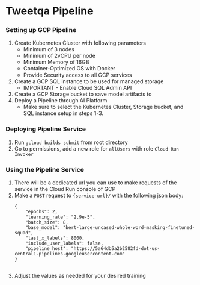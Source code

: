 # Tweetqa Pipeline
### Setting up GCP Pipeline
1. Create Kubernetes Cluster with following parameters
    * Minimum of 3 nodes
    * Minimum of 2vCPU per node
    * Minimum Memory of 16GB
    * Container-Optimized OS with Docker
    * Provide Security access to all GCP services
2. Create a GCP SQL instance to be used for managed storage
    * IMPORTANT - Enable Cloud SQL Admin API
3. Create a GCP Storage bucket to save model artifacts to
4. Deploy a Pipeline through AI Platform
    * Make sure to select the Kubernetes Cluster, Storage bucket, and SQL instance setup in steps 1-3.
 
 ### Deploying Pipeline Service
 1. Run `gcloud builds submit` from root directory
 2. Go to permissions, add a new role for `allUsers` with role `Cloud Run Invoker`
 
 
 ### Using the Pipeline Service
 1. There will be a dedicated url you can use to make requests of the service in the Cloud Run console of GCP
 2. Make a `POST` request to `{service-url}/` with the following json body:
    ```
    {
        "epochs": 2,
        "learning_rate": "2.9e-5",
        "batch_size": 8,
        "base_model": "bert-large-uncased-whole-word-masking-finetuned-squad",
        "last_x_labels": 8000,
        "include_user_labels": false,
        "pipeline_host": "https://5a64db5a2b2582fd-dot-us-central1.pipelines.googleusercontent.com"
    }
    

3. Adjust the values as needed for your desired training